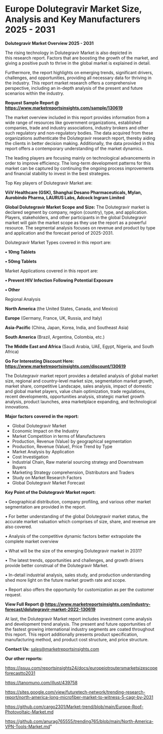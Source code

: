# Europe Dolutegravir Market Size, Analysis and Key Manufacturers 2025 - 2031

<Strong> Dolutegravir Market Overview 2025 - 2031</strong>

The rising technology in Dolutegravir Market is also depicted in this research report. Factors that are boosting the growth of the market, and giving a positive push to thrive in the global market is explained in detail.

Furthermore, the report highlights on emerging trends, significant drivers, challenges, and opportunities, providing all necessary data for thriving in the industry. This report market research offers a comprehensive perspective, including an in-depth analysis of the present and future scenarios within the industry.

<strong>Request Sample Report @ <a href=https://www.marketreportsinsights.com/sample/130619>https://www.marketreportsinsights.com/sample/130619</a></strong>

The market overview included in this report provides information from a wide range of resources like government organizations, established companies, trade and industry associations, industry brokers and other such regulatory and non-regulatory bodies. The data acquired from these organizations authenticate the Dolutegravir research report, thereby aiding the clients in better decision making. Additionally, the data provided in this report offers a contemporary understanding of the market dynamics.

The leading players are focusing mainly on technological advancements in order to improve efficiency. The long-term development patterns for this market can be captured by continuing the ongoing process improvements and financial stability to invest in the best strategies.

Top Key players of Dolutegravir Market are:

<strong>ViiV Healthcare (GSK), Shanghai Desano Pharmaceuticals, Mylan, Aurobindo Pharma, LAURUS Labs, Adcock Ingram Limited</strong>

<strong><b>Global Dolutegravir Market Scope and Size:</b></strong>
The Dolutegravir market is declared segment by company, region (country), type, and application. Players, stakeholders, and other participants in the global Dolutegravir market will gain the market scope as they use the report as a powerful resource. The segmental analysis focuses on revenue and product by type and application and the forecast period of 2025-2031.

Dolutegravir Market Types covered in this report are:

<strong>• 10mg Tablets

• 50mg Tablets</strong>

Market Applications covered in this report are:

<strong>• Prevent HIV Infection Following Potential Exposure

• Other</strong> 

Regional Analysis

<strong>North America</strong> (the United States, Canada, and Mexico)

<strong>Europe</strong> (Germany, France, UK, Russia, and Italy)

<strong>Asia-Pacific</strong> (China, Japan, Korea, India, and Southeast Asia)

<strong>South America</strong> (Brazil, Argentina, Colombia, etc.)

<strong>The Middle East and Africa</strong> (Saudi Arabia, UAE, Egypt, Nigeria, and South Africa)

<strong>Go For Interesting Discount Here: <a href=https://www.marketreportsinsights.com/discount/130619>https://www.marketreportsinsights.com/discount/130619</a></strong>

The Dolutegravir market report provides a detailed analysis of global market size, regional and country-level market size, segmentation market growth, market share, competitive Landscape, sales analysis, impact of domestic and global market players, value chain optimization, trade regulations, recent developments, opportunities analysis, strategic market growth analysis, product launches, area marketplace expanding, and technological innovations.

<strong><b>Major factors covered in the report:</b></strong>
<ul>
  <li>Global Dolutegravir Market </li>
  <li>Economic Impact on the Industry</li>
  <li>Market Competition in terms of Manufacturers</li>
  <li>Production, Revenue (Value) by geographical segmentation</li>
  <li>Production, Revenue (Value), Price Trend by Type</li>
  <li>Market Analysis by Application</li>
  <li>Cost Investigation</li>
  <li>Industrial Chain, Raw material sourcing strategy and Downstream Buyers</li>
  <li>Marketing Strategy comprehension, Distributors and Traders</li>
  <li>Study on Market Research Factors</li>
  <li>Global Dolutegravir Market Forecast</li>
</ul>

<strong><b>Key Point of the Dolutegravir Market report:</b></strong>

• Geographical distribution, company profiling, and various other market segmentation are provided in the report.

• For better understanding of the global Dolutegravir market status, the accurate market valuation which comprises of size, share, and revenue are also covered.

• Analysis of the competitive dynamic factors better extrapolate the complete market overview

• What will be the size of the emerging Dolutegravir market in 2031?

• The latest trends, opportunities and challenges, and growth drivers provide better construal of the Dolutegravir Market.

• In-detail industrial analysis, sales study, and production understanding shed more light on the future market growth rate and scope.

• Report also offers the opportunity for customization as per the customer request.

<strong><b>View Full Report @ <a href=https://www.marketreportsinsights.com/industry-forecast/dolutegravir-market-2022-130619>https://www.marketreportsinsights.com/industry-forecast/dolutegravir-market-2022-130619</a></b></strong>


At last, the Dolutegravir Market report includes investment come analysis and development trend analysis. The present and future opportunities of the fastest growing international industry segments are coated throughout this report. This report additionally presents product specification, manufacturing method, and product cost structure, and price structure.

<strong>Contact Us:</strong>
sales@marketreportsinsights.com

<strong>Our other reports:</strong>

<a href=https://issuu.com/reportsinsights24/docs/europeiotroutersmarketsizescopeforecastto2031>https://issuu.com/reportsinsights24/docs/europeiotroutersmarketsizescopeforecastto2031</a>

<a href=https://tanomuno.com/illust/439758>https://tanomuno.com/illust/439758</a>

<a href=https://sites.google.com/view/futuretech-network/trending-research-report/north-america-long-microfiber-market-to-witness-5-cagr-by-2031>https://sites.google.com/view/futuretech-network/trending-research-report/north-america-long-microfiber-market-to-witness-5-cagr-by-2031</a>

<a href=https://github.com/cargo2301/Market-trend/blob/main/Europe-Roof-Photovoltaic-Market.md>https://github.com/cargo2301/Market-trend/blob/main/Europe-Roof-Photovoltaic-Market.md</a>

<a href=https://github.com/anurag765555/trending765/blob/main/North-America-VPN-Tools-Market.md>https://github.com/anurag765555/trending765/blob/main/North-America-VPN-Tools-Market.md</a>"
